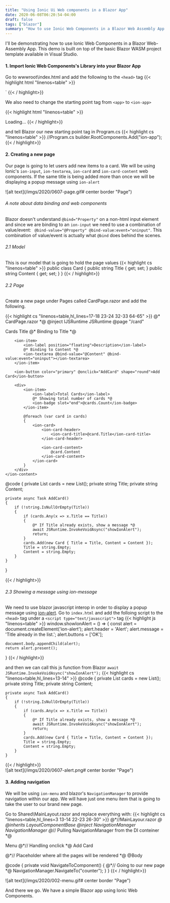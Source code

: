 ```yaml
---
title: "Using Ionic Ui Web components in a Blazor App"
date: 2020-06-08T06:20:54-04:00
draft: false
tags: ["blazor"]
summary: "How to use Ionic Web Components in a Blazor Web Assembly App "
---
```


I'll be demonstrating how to use Ionic Web Components in a Blazor Web-Assembly App. This demo is built on top of the basic Blazor WASM project template available in Visual Studio.

#### 1. Import Ionic Web Components's Library into your Blazor App
Go to wwwroot\index.html and add the following to the `<head>` tag
{{< highlight html "linenos=table" >}}
<!--index.html-->
<script type="module" src="https://cdn.jsdelivr.net/npm/@ionic/core/dist/ionic/ionic.esm.js"></script>
<script nomodule src="https://cdn.jsdelivr.net/npm/@ionic/core/dist/ionic/ionic.js"></script>
<link rel="stylesheet" href="https://cdn.jsdelivr.net/npm/@ionic/core/css/ionic.bundle.css"/>`
{{< / highlight>}}

We also need to change the starting point tag from `<app>` to `<ion-app>`

{{< highlight html "linenos=table" >}}
<!--index.html-->
<ion-app>Loading...</ion-app>
{{< / highlight>}}

and tell Blazor our new starting point tag in Program.cs
{{< highlight cs "linenos=table" >}}
//Program.cs
builder.RootComponents.Add<App>("ion-app");
{{< / highlight>}}

#### 2. Creating a new page 

Our page is going to let users add new items to a card. We will be using Ionic's `ion-input`, `ion-textarea`, `ion-card` and `ion-card-content` web components. If the same title is being added more than once we will be displaying a popup message using `ion-alert`

![alt text](/imgs/2020/0607-page.gif# center border "Page")

###### A note about data binding and web components
Blazor doesn't understand `@bind="Property"` on a non-html input element and since we are binding to an `ion-input` we need to use a combination of value/event: ` @bind-value="@Property" @bind-value:event="oninput"`. This combination of value/event is actually what `@bind` does behind the scenes.

###### 2.1 Model
This is our model that is going to hold the page values
{{< highlight cs "linenos=table" >}}
public class Card
{
    public string Title { get; set; }
    public string Content { get; set; }
}
{{< / highlight>}}

###### 2.2 Page
Create a new page under Pages called CardPage.razor and add the following. 

{{< highlight cs "linenos=table,hl_lines=17-18 23-24 32-33 64-65" >}}
@* CardPage.razor *@
@inject IJSRuntime JSRuntime
@page "/card"

<div class="ion-page" id="main-content">
    <ion-header>
        <ion-toolbar>
            <ion-buttons slot="start">
                <ion-menu-button></ion-menu-button>
            </ion-buttons>
            <ion-title>Cards</ion-title>
        </ion-toolbar>
    </ion-header>
    <ion-content class="ion-padding">
        <ion-item>
            <ion-label position="floating">Title</ion-label>
            @* Binding to Title *@
            <ion-input @bind-value="@Title" @bind-value:event="oninput"></ion-input>
        </ion-item>

        <ion-item>
            <ion-label position="floating">Description</ion-label>
            @* Binding to Content *@
            <ion-textarea @bind-value="@Content" @bind-value:event="oninput"></ion-textarea>
        </ion-item>

        <ion-button color="primary" @onclick="AddCard" shape="round">Add Card</ion-button>

        <div>
            <ion-item>
                <ion-label>Total Cards</ion-label>
                @* Showing total number of cards *@
                <ion-badge slot="end">@cards.Count</ion-badge>
            </ion-item>

            @foreach (var card in cards)
            {
                <ion-card>
                    <ion-card-header>
                        <ion-card-title>@card.Title</ion-card-title>
                    </ion-card-header>

                    <ion-card-content>
                        @card.Content
                    </ion-card-content>
                </ion-card>
            }
        </div>
    </ion-content>
</div>

@code {
    private List<Card> cards = new List<Card>();
    private string Title;
    private string Content;


    private async Task AddCard()
    {
        if (!string.IsNullOrEmpty(Title))
        {
            if (cards.Any(x => x.Title == Title))
            {
                @* If Title already exists, show a message *@
                await JSRuntime.InvokeVoidAsync("showIonAlert");
                return;
            }
            cards.Add(new Card { Title = Title, Content = Content });
            Title = string.Empty;
            Content = string.Empty;
        }
    }
}

{{< / highlight>}}

###### 2.3 Showing a message using ion-message

We need to use blazor javascript interop in order to display a popup message using [ion-alert](https://ionicframework.com/docs/api/alert). 
Go to `index.html` and add the folloing script to the `<head>` tag under a `<script type="text/javascript">` tag
{{< highlight js "linenos=table" >}}
window.showIonAlert = () => {
    const alert = document.createElement('ion-alert');
    alert.header = 'Alert';
    alert.message = 'Title already in the list.';
    alert.buttons = ['OK'];

    document.body.appendChild(alert);
    return alert.present();
}
{{< / highlight>}}

and then we can call this js function from Blazor `await JSRuntime.InvokeVoidAsync("showIonAlert");`
{{< highlight cs "linenos=table,hl_lines=13-14" >}}
@code {
    private List<Card> cards = new List<Card>();
    private string Title;
    private string Content;


    private async Task AddCard()
    {
        if (!string.IsNullOrEmpty(Title))
        {
            if (cards.Any(x => x.Title == Title))
            {
                @* If Title already exists, show a message *@
                await JSRuntime.InvokeVoidAsync("showIonAlert");
                return;
            }
            cards.Add(new Card { Title = Title, Content = Content });
            Title = string.Empty;
            Content = string.Empty;
        }
    }
{{< / highlight>}}    
![alt text](/imgs/2020/0607-alert.png# center border "Page")

#### 3. Adding navigation
We will be using `ion-menu` and blazor's `NavigationManager` to provide navigation within our app. We will have just one menu item that is going to take the user to our brand new page.

Go to Shared\MainLayout.razor and replace everything with:
{{< highlight cs "linenos=table,hl_lines=3 13-14 22-23 26-30" >}}
@*//MainLayour.razor *@
@inherits LayoutComponentBase
@inject NavigationManager NavigationManager    @*// Pulling NavigationManager from the DI conteiner *@

<ion-menu side="start" content-id="main-content">
    <ion-header>
        <ion-toolbar translucent>
            <ion-title>Menu</ion-title>
        </ion-toolbar>
    </ion-header>
    <ion-content>
        <ion-list>
            @*// Handling onclick *@
            <ion-item @onclick="NavigateToComponent">
                <ion-icon name="add-circle-outline" slot="start"></ion-icon>
                <ion-label>Add Card</ion-label>
            </ion-item>
        </ion-list>
    </ion-content>
</ion-menu>

@*// Placeholder where all the pages will be rendered *@
@Body

@code {
    private void NavigateToComponent()
    {
        @*// Going to our new page *@
        NavigationManager.NavigateTo("counter");
    }
}
{{< / highlight>}}

![alt text](/imgs/2020/002-menu.gif# center border "Page")

And there we go. We have a simple Blazor app using Ionic Web Components.